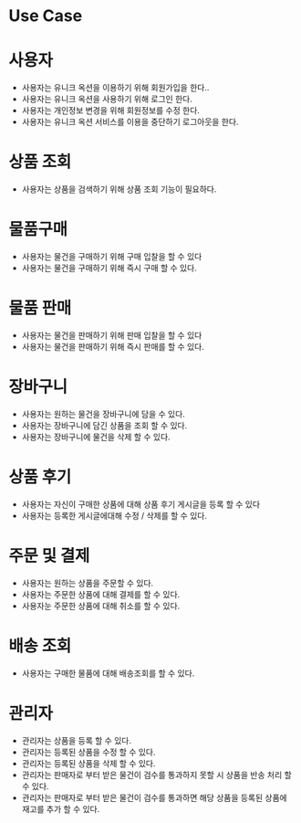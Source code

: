 # Use Case


# 사용자

 + 사용자는 유니크 옥션을 이용하기 위해 회원가입을 한다..
 + 사용자는 유니크 옥션을 사용하기 위해 로그인 한다.
 + 사용자는 개인정보 변경을 위해 회원정보를 수정 한다.
 + 사용자는 유니크 옥션 서비스를 이용을 중단하기 로그아웃을 한다.


# 상품 조회 

 + 사용자는 상품을 검색하기 위해 상품 조회 기능이 필요하다.

# 물품구매

 + 사용자는 물건을 구매하기 위해 구매 입찰을 할 수 있다
 + 사용자는 물건을 구매하기 위해 즉시 구매 할 수 있다.


# 물품 판매

  + 사용자는 물건을 판매하기 위해 판매 입찰을 할 수 있다
  + 사용자는 물건을 판매하기 위해 즉시 판매를 할 수 있다.


# 장바구니
  + 사용자는 원하는 물건을 장바구니에 담을 수 있다.
  + 사용자는 장바구니에 담긴 상품을 조회 할 수 있다.
  + 사용자는 장바구니에 물건을 삭제 할 수 있다.

# 상품 후기

 + 사용자는 자신이 구매한 상품에 대해 상품 후기 게시글을 등록 할 수 있다
 + 사용자는 등록한 게시글에대해 수정 / 삭제를 할 수 있다.


# 주문 및 결제 

 + 사용자는 원하는 상품을 주문할 수 있다.
 + 사용자는 주문한 상품에 대해 결제를 할 수 있다.
 + 사용자눈 주문한 상품에 대해 취소를 할 수 있다.


# 배송 조회

 + 사용자는 구매한 물품에 대해 배송조회를 할 수 있다.


# 관리자

 + 관리자는 상품을 등록 할 수 있다.
 + 관리자는 등록된 상품을 수정 할 수 있다.
 + 관리자는 등록된 상품을 삭제 할 수 있다.
 + 관리자는 판매자로 부터 받은 물건이 검수를 통과하지 못할 시 상품을 반송 처리 할 수 있다.
 + 관리자는 판매자로 부터 받은 물건이 검수를 통과하면 해당 상품을 등록된 상품에 재고를 추가 할 수 있다.




 

